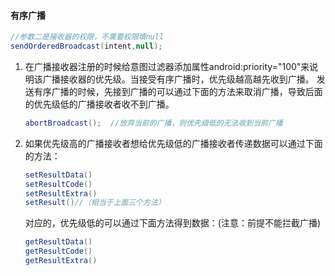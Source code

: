 #### 有序广播

```java
//参数二是接收器的权限，不需要权限填null
sendOrderedBroadcast(intent,null);
```
1. 在广播接收器注册的时候给意图过滤器添加属性android:priority="100"来说明该广播接收器的优先级。当接受有序广播时，优先级越高越先收到广播。
发送有序广播的时候，先接到广播的可以通过下面的方法来取消广播，导致后面的优先级低的广播接收者收不到广播。
    ```java
    abortBroadcast();  //放弃当前的广播，则优先级低的无法收到当前广播
    ```

2. 如果优先级高的广播接收者想给优先级低的广播接收者传递数据可以通过下面的方法：
    ```java
    setResultData()
    setResultCode()
    setResultExtra()
    setResult()//（相当于上面三个方法）
    ```
    对应的，优先级低的可以通过下面方法得到数据：(注意：前提不能拦截广播)
    ```java
    getResultData()
    getResultCode()
    getResultExtra()
    ```

